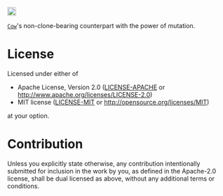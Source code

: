 [<img alt="crates.io" src="https://img.shields.io/crates/v/bull-be-like-cow-mut.svg?style=for-the-badge&color=fc8d62&logo=rust" height="20">](https://crates.io/crates/bull-be-like-cow-mut)

[`Cow`](https://doc.rust-lang.org/std/borrow/enum.Cow.html)'s non-clone-bearing counterpart with the power of mutation.

# License

Licensed under either of

* Apache License, Version 2.0
  ([LICENSE-APACHE](LICENSE-APACHE) or http://www.apache.org/licenses/LICENSE-2.0)
* MIT license
  ([LICENSE-MIT](LICENSE-MIT) or http://opensource.org/licenses/MIT)

at your option.

# Contribution

Unless you explicitly state otherwise, any contribution intentionally submitted for inclusion in the work by you, as defined in the Apache-2.0 license, shall be dual licensed as above, without any additional terms or conditions.
